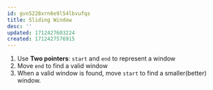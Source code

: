 ```yaml
---
id: gvn5228xrn6e9l54lbvufqs
title: Sliding Window
desc: ''
updated: 1712427603224
created: 1712427576915
---
```



1. Use **Two pointers**: `start` and `end` to represent a window
2. Move `end` to find a valid window
3. When a valid window is found, move `start` to find a smaller(better) window.